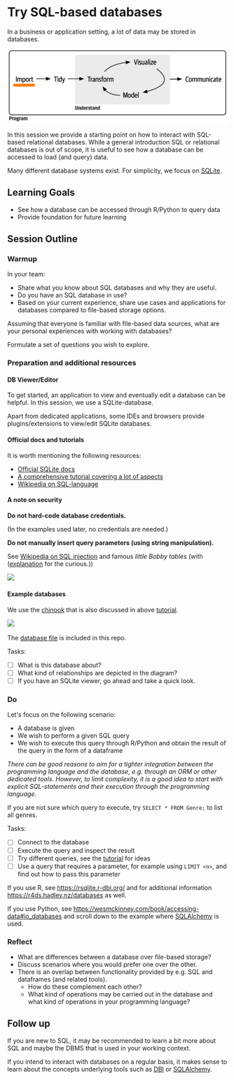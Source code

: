 # Try SQL-based databases

In a business or application setting, a lot of data may be
stored in databases.

![](../_resources/base-workflow-highlight-import.png)

In this session we provide a starting point on how to
interact with SQL-based relational databases.
While a general introduction SQL or relational databases
is out of scope, it is useful to see how a database can be
accessed to load (and query) data.

Many different database systems exist.
For simplicity, we focus on [SQLite](https://sqlite.com/index.html).


## Learning Goals

* See how a database can be accessed through R/Python to query data
* Provide foundation for future learning

## Session Outline

### Warmup

In your team:
* Share what you know about SQL databases and why they are useful.
* Do you have an SQL database in use?
* Based on your current experience, share use cases and applications
  for databases compared to file-based storage options.

Assuming that everyone is familiar with file-based data sources,
what are your personal experiences with working with databases?

Formulate a set of questions you wish to explore.

### Preparation and additional resources

#### DB Viewer/Editor

To get started, an application to view and eventually edit a database can be helpful.
In this session, we use a SQLite-database.

Apart from dedicated applications, some IDEs and browsers
provide plugins/extensions to view/edit SQLite databases.

#### Official docs and tutorials

It is worth mentioning the following resources:
* [Official SQLite docs](https://sqlite.com/docs.html)
* [A comprehensive tutorial covering a lot of aspects](https://www.sqlitetutorial.net/)
* [Wikipedia on SQL-language](https://en.wikipedia.org/wiki/SQL)

#### A note on security

**Do not hard-code database credentials.**

(In the examples used later, no credentials are needed.)

**Do not manually insert query parameters (using string manipulation).**

See [Wikipedia on SQL injection](https://en.wikipedia.org/wiki/SQL_injection)
and famous *little Bobby tables* (with ([explanation](https://stackoverflow.com/questions/332365/how-does-the-sql-injection-from-the-bobby-tables-xkcd-comic-work) for the curious.))

![](https://imgs.xkcd.com/comics/exploits_of_a_mom.png)

#### Example databases

We use the [chinook](https://github.com/lerocha/chinook-database/) that is also
discussed in above [tutorial](https://www.sqlitetutorial.net/sqlite-sample-database/).

![](https://www.sqlitetutorial.net/wp-content/uploads/2015/11/sqlite-sample-database-color.jpg
)

The [database file](./Chinook_Sqlite.sqlite) is included in this repo.

Tasks:
- [ ] What is this database about?
- [ ] What kind of relationships are depicted in the diagram?
- [ ] If you have an SQLite viewer, go ahead and take a quick look.

### Do

Let's focus on the following scenario:
* A database is given
* We wish to perform a given SQL query
* We wish to execute this query through R/Python and obtain the result of the query in the form of a dataframe

*There can be good reasons to aim for a tighter integration between the
programming language and the database, e.g. through an ORM or other dedicated tools.
However, to limit complexity, it is a good idea to start with explicit SQL-statements
and their execution through the programming language.*

If you are not sure which query to execute, try `SELECT * FROM Genre;` to list
all genres.



Tasks:
- [ ] Connect to the database
- [ ] Execute the query and inspect the result
- [ ] Try different queries, see the [tutorial](https://www.sqlitetutorial.net/sqlite-sample-database/) for ideas
- [ ] Use a query that requires a parameter, for example using `LIMIT <n>`, and find out
      how to pass this parameter

If you use R, see https://rsqlite.r-dbi.org/ and for additional information https://r4ds.hadley.nz/databases as well.

If you use Python, see https://wesmckinney.com/book/accessing-data#io_databases and scroll down to the example where [SQLAlchemy](http://www.sqlalchemy.org/) is used.


### Reflect

* What are differences between a database over file-based storage?
* Discuss scenarios where you would prefer one over the other.
* There is an overlap between functionality provided by e.g.
  SQL and dataframes (and related tools).
  * How do these complement each other?
  * What kind of operations may be carried out in the database and
    what kind of operations in your programming language?


## Follow up

If you are new to SQL, it may be recommended to learn a bit more about SQL and maybe the DBMS that is used in your working context.

If you intend to interact with databases on a regular basis, it makes sense to learn
about the concepts underlying tools such as [DBI](https://dbi.r-dbi.org/) or [SQLAlchemy](https://www.sqlalchemy.org/).
